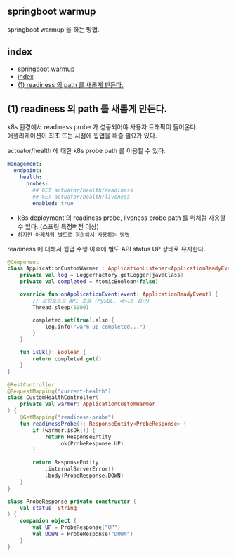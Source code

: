 ## springboot warmup
springboot warmup 을 하는 방법.

## index
<!-- TOC -->
  * [springboot warmup](#springboot-warmup)
  * [index](#index)
  * [(1) readiness 의 path 를 새롭게 만든다.](#1-readiness-의-path-를-새롭게-만든다)
<!-- TOC -->

## (1) readiness 의 path 를 새롭게 만든다.
k8s 환경에서 readiness probe 가 성공되어야 사용자 트래픽이 들어온다.   
애플리케이션이 최초 뜨는 시점에 웜업을 해줄 필요가 있다.

actuator/health 에 대한 k8s probe path 를 이용할 수 있다.
```yaml
management:
  endpoint:
    health:
      probes:
        ## GET actuator/health/readiness
        ## GET actuator/health/liveness
        enabled: true
```
* k8s deployment 의 readiness probe, liveness probe path 를 위처럼 사용할 수 있다. (스프링 특정버전 이상)
* `하지만 아래처럼 별도로 정의해서 사용하는 방법`

readiness 에 대해서 웜업 수행 이후에 별도 API status UP 상태로 유지한다.
```kotlin
@Component
class ApplicationCustomWarmer : ApplicationListener<ApplicationReadyEvent> {
    private val log = LoggerFactory.getLogger(javaClass)
    private val completed = AtomicBoolean(false)

    override fun onApplicationEvent(event: ApplicationReadyEvent) {
        // 로컬호스트 API 호출 (MySQL, 레디스 접근)
        Thread.sleep(5000)

        completed.set(true).also {
            log.info("warm up completed...")
        }
    }

    fun isOk(): Boolean {
        return completed.get()
    }
}

@RestController
@RequestMapping("current-health")
class CustomHealthController(
    private val warmer: ApplicationCustomWarmer
) {
    @GetMapping("readiness-probe")
    fun readinessProbe(): ResponseEntity<ProbeResponse> {
        if (warmer.isOk()) {
            return ResponseEntity
                .ok(ProbeResponse.UP)
        }

        return ResponseEntity
            .internalServerError()
            .body(ProbeResponse.DOWN)
    }
}

class ProbeResponse private constructor (
    val status: String
) {
    companion object {
        val UP = ProbeResponse("UP")
        val DOWN = ProbeResponse("DOWN")
    }
}
```
